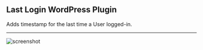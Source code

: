 ## Last Login WordPress Plugin
Adds timestamp for the last time a User logged-in.

---

![screenshot](https://user-images.githubusercontent.com/18317878/76684896-c6b97c80-65cc-11ea-88bd-11f5043c258e.png)
